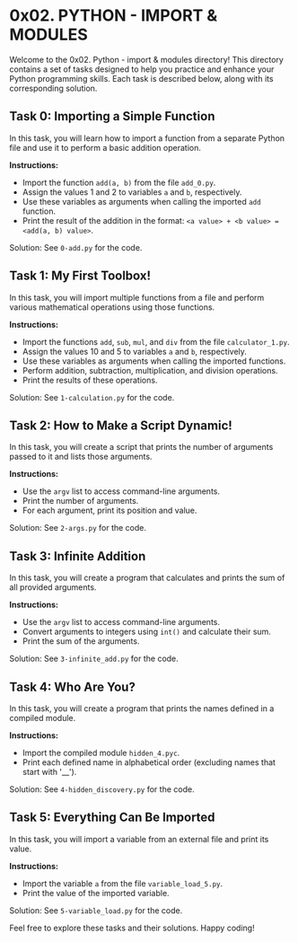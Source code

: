 # 0x02. PYTHON - IMPORT & MODULES

Welcome to the 0x02. Python - import & modules directory! This directory contains a set of tasks designed to help you practice and enhance your Python programming skills. Each task is described below, along with its corresponding solution.

## Task 0: Importing a Simple Function

In this task, you will learn how to import a function from a separate Python file and use it to perform a basic addition operation.

**Instructions:**
- Import the function `add(a, b)` from the file `add_0.py`.
- Assign the values 1 and 2 to variables `a` and `b`, respectively.
- Use these variables as arguments when calling the imported `add` function.
- Print the result of the addition in the format: `<a value> + <b value> = <add(a, b) value>`.

Solution: See `0-add.py` for the code.

## Task 1: My First Toolbox!

In this task, you will import multiple functions from a file and perform various mathematical operations using those functions.

**Instructions:**
- Import the functions `add`, `sub`, `mul`, and `div` from the file `calculator_1.py`.
- Assign the values 10 and 5 to variables `a` and `b`, respectively.
- Use these variables as arguments when calling the imported functions.
- Perform addition, subtraction, multiplication, and division operations.
- Print the results of these operations.

Solution: See `1-calculation.py` for the code.

## Task 2: How to Make a Script Dynamic!

In this task, you will create a script that prints the number of arguments passed to it and lists those arguments.

**Instructions:**
- Use the `argv` list to access command-line arguments.
- Print the number of arguments.
- For each argument, print its position and value.

Solution: See `2-args.py` for the code.

## Task 3: Infinite Addition

In this task, you will create a program that calculates and prints the sum of all provided arguments.

**Instructions:**
- Use the `argv` list to access command-line arguments.
- Convert arguments to integers using `int()` and calculate their sum.
- Print the sum of the arguments.

Solution: See `3-infinite_add.py` for the code.

## Task 4: Who Are You?

In this task, you will create a program that prints the names defined in a compiled module.

**Instructions:**
- Import the compiled module `hidden_4.pyc`.
- Print each defined name in alphabetical order (excluding names that start with '__').

Solution: See `4-hidden_discovery.py` for the code.

## Task 5: Everything Can Be Imported

In this task, you will import a variable from an external file and print its value.

**Instructions:**
- Import the variable `a` from the file `variable_load_5.py`.
- Print the value of the imported variable.

Solution: See `5-variable_load.py` for the code.

Feel free to explore these tasks and their solutions. Happy coding!